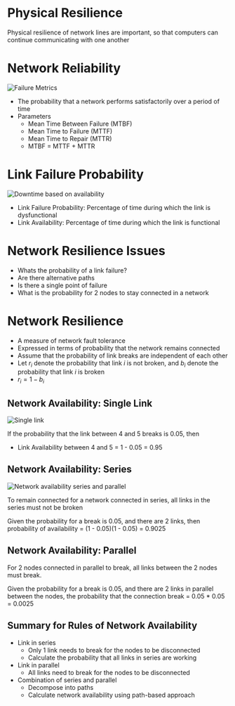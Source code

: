 # Physical Resilience

Physical resilience of network lines are important, so that computers can continue communicating with one another

# Network Reliability

![Failure Metrics](https://1ohvy81v7br01wtgnj4bf0ek-wpengine.netdna-ssl.com/wp-content/uploads/2020/08/1Asset-9MTBF-e1596733566907-1024x499.png)

-   The probability that a network performs satisfactorily over a period of time
-   Parameters
    -   Mean Time Between Failure (MTBF)
    -   Mean Time to Failure (MTTF)
    -   Mean Time to Repair (MTTR)
    -   MTBF = MTTF + MTTR

# Link Failure Probability

![Downtime based on availability](https://www.researchgate.net/profile/Ameen-Alkasem/publication/292347020/figure/tbl1/AS:667788481921057@1536224589855/Availability-and-the-corresponding-downtime-per-year.png)

-   Link Failure Probability: Percentage of time during which the link is dysfunctional
-   Link Availability: Percentage of time during which the link is functional

# Network Resilience Issues

-   Whats the probability of a link failure?
-   Are there alternative paths
-   Is there a single point of failure
-   What is the probability for 2 nodes to stay connected in a network

# Network Resilience

-   A measure of network fault tolerance
-   Expressed in terms of probability that the network remains connected
-   Assume that the probability of link breaks are independent of each other
-   Let $r_i$ denote the probability that link $i$ is not broken, and $b_i$ denote the probability that link $i$ is broken
-   $r_i = 1 - b_i$

## Network Availability: Single Link

![Single link](https://www.researchgate.net/profile/Ammar-Hameed-Shnain/publication/326254297/figure/fig1/AS:744337528872964@1554475304940/Network-topology-for-Single-link-network.jpg)

If the probability that the link between 4 and 5 breaks is 0.05, then

-   Link Availability between 4 and 5 = 1 - 0.05 = 0.95

## Network Availability: Series

![Network availability series and parallel](http://imgdetail.ebookreading.net/system_admin/3/1587052156/1587052156__building-resilient-ip__1587052156__graphics__br630201.jpg)

To remain connected for a network connected in series, all links in the series must not be broken

Given the probability for a break is 0.05, and there are 2 links, then probability of availability = (1 - 0.05)(1 - 0.05) = 0.9025

## Network Availability: Parallel

For 2 nodes connected in parallel to break, all links between the 2 nodes must break.

Given the probability for a break is 0.05, and there are 2 links in parallel between the nodes, the probability that the connection break = 0.05 \* 0.05 = 0.0025

## Summary for Rules of Network Availability

-   Link in series
    -   Only 1 link needs to break for the nodes to be disconnected
    -   Calculate the probability that all links in series are working
-   Link in parallel
    -   All links need to break for the nodes to be disconnected
-   Combination of series and parallel
    -   Decompose into paths
    -   Calculate network availability using path-based approach
